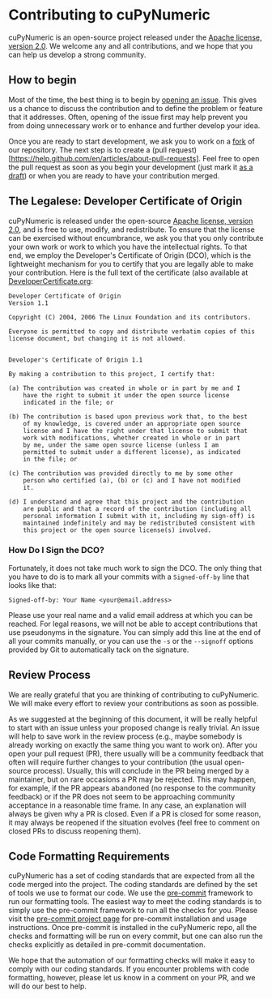 # Contributing to cuPyNumeric

cuPyNumeric is an open-source project released under the [Apache license, version 2.0](https://www.apache.org/licenses/LICENSE-2.0).  We welcome any and all contributions, and we hope that you can help us develop a strong community.

## How to begin

Most of the time, the best thing is to begin by [opening an issue](https://github.com/nv-legate/cupynumeric/issues).  This gives us a chance to discuss the contribution and to define the problem or feature that it addresses.   Often, opening of the issue first may help prevent you from doing unnecessary work or to enhance and further develop your idea.

Once you are ready to start development, we ask you to work on a [fork](https://docs.github.com/en/get-started/quickstart/fork-a-repo) of our repository.  The next step is to create a (pull request)[https://help.github.com/en/articles/about-pull-requests].  Feel free to open the pull request as soon as you begin your development (just mark it [as a draft](https://github.blog/2019-02-14-introducing-draft-pull-requests/)) or when you are ready to have your contribution merged.

## The Legalese: Developer Certificate of Origin

cuPyNumeric is released under the open-source [Apache license, version 2.0](https://www.apache.org/licenses/LICENSE-2.0), and is free to use, modify, and redistribute.  To ensure that the license can be exercised without encumbrance, we ask you that you only contribute your own work or work to which you have the intellectual rights.  To that end, we employ the Developer's Certificate of Origin (DCO), which is the lightweight mechanism for you to certify that you are legally able to make your contribution. Here is the full text of the certificate (also available at [DeveloperCertificate.org](https://developercertificate.org/):

````
Developer Certificate of Origin
Version 1.1

Copyright (C) 2004, 2006 The Linux Foundation and its contributors.

Everyone is permitted to copy and distribute verbatim copies of this
license document, but changing it is not allowed.


Developer's Certificate of Origin 1.1

By making a contribution to this project, I certify that:

(a) The contribution was created in whole or in part by me and I
    have the right to submit it under the open source license
    indicated in the file; or

(b) The contribution is based upon previous work that, to the best
    of my knowledge, is covered under an appropriate open source
    license and I have the right under that license to submit that
    work with modifications, whether created in whole or in part
    by me, under the same open source license (unless I am
    permitted to submit under a different license), as indicated
    in the file; or

(c) The contribution was provided directly to me by some other
    person who certified (a), (b) or (c) and I have not modified
    it.

(d) I understand and agree that this project and the contribution
    are public and that a record of the contribution (including all
    personal information I submit with it, including my sign-off) is
    maintained indefinitely and may be redistributed consistent with
    this project or the open source license(s) involved.
````

### How Do I Sign the DCO?

Fortunately, it does not take much work to sign the DCO.  The only thing that you have to do is to mark all your commits with a `Signed-off-by` line that looks like that:

````
Signed-off-by: Your Name <your@email.address>
````

Please use your real name and a valid email address at which you can be reached.  For legal reasons, we will not be able to accept contributions that use pseudonyms in the signature.  You can simply add this line at the end of all your commits manually, or you can use the `-s` or the `--signoff` options provided by Git to automatically tack on the signature.

## Review Process

We are really grateful that you are thinking of contributing to cuPyNumeric.  We will make every effort to review your contributions as soon as possible.

As we suggested at the beginning of this document, it will be really helpful to start with an issue unless your proposed change is really trivial.  An issue will help to save work in the review process (e.g., maybe somebody is already working on exactly the same thing you want to work on).  After you open your pull request (PR), there usually will be a community feedback that often will require further changes to your contribution (the usual open-source process).  Usually, this will conclude in the PR being merged by a maintainer, but on rare occasions a PR may be rejected.  This may happen, for example, if the PR appears abandoned (no response to the community feedback) or if the PR does not seem to be approaching community acceptance in a reasonable time frame.  In any case, an explanation will always be given why a PR is closed.  Even if a PR is closed for some reason, it may always be reopened if the situation evolves (feel free to comment on closed PRs to discuss reopening them).

## Code Formatting Requirements

cuPyNumeric has a set of coding standards that are expected from all the code merged into the project.  The coding standards are defined by the set of tools we use to format our code.  We use the [pre-commit](https://pre-commit.com/) framework to run our formatting tools.  The easiest way to meet the coding standards is to simply use the pre-commit framework to run all the checks for you.  Please visit the [pre-commit project page](https://pre-commit.com/) for pre-commit installation and usage instructions.  Once pre-commit is installed in the cuPyNumeric repo, all the checks and formatting will be run on every commit, but one can also run the checks explicitly as detailed in pre-commit documentation.

We hope that the automation of our formatting checks will make it easy to comply with our coding standards.  If you encounter problems with code formatting, however, please let us know in a comment on your PR, and we will do our best to help.
